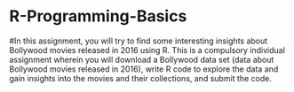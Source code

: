 # R-Programming-Basics
#In this assignment, you will try to find some interesting insights about Bollywood movies released in 2016 using R. This is a compulsory individual assignment wherein you will download a Bollywood data set (data about Bollywood movies released in 2016), write R code to explore the data and gain insights into the movies and their collections, and submit the code.
